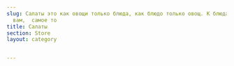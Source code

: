 ```yaml
---
slug: Салаты это как овощи только блюда, как блюдо только овощ. К блюдам, скажу я
  вам,  самое то
title: Салаты
section: Store
layout: category


---
```

